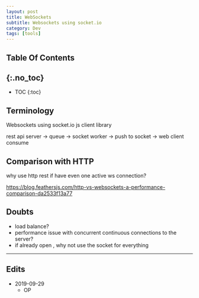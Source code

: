 ```yaml
---
layout: post
title: WebSockets
subtitle: Websockets using socket.io
category: Dev
tags: [tools]
---
```



## Table Of Contents
{:.no_toc}
---
- TOC
{:toc}


## Terminology

Websockets using socket.io js client library

rest api server -> queue -> socket worker -> push to socket -> web client consume

## Comparison with HTTP

why use http rest if have even one active ws connection?  

https://blog.feathersjs.com/http-vs-websockets-a-performance-comparison-da2533f13a77

## Doubts
- load balance?
- performance issue with concurrent continuous connections to the server?
- if already open , why not use the socket for everything



------

## Edits

- 2019-09-29
  - OP

